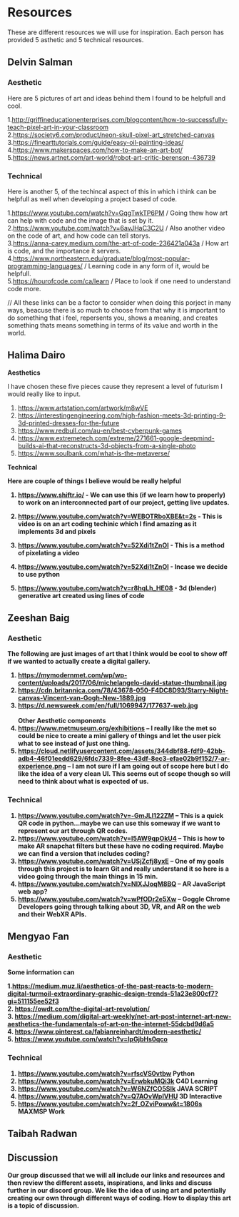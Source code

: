 # Resources

These are different resources we will use for inspiration. Each person has provided 5 asthetic and 5 technical resources.

## Delvin Salman

### Aesthetic
Here are 5 pictures of art and ideas behind them I found to be helpfull and cool.

1.http://griffineducationenterprises.com/blogcontent/how-to-successfully-teach-pixel-art-in-your-classroom 
<br>
2.https://society6.com/product/neon-skull-pixel-art_stretched-canvas
<br>
3.https://finearttutorials.com/guide/easy-oil-painting-ideas/
<br>
4.https://www.makerspaces.com/how-to-make-an-art-bot/
<br>
5.https://news.artnet.com/art-world/robot-art-critic-berenson-436739

### Technical
Here is another 5, of the techincal aspect of this in which i think can be helpfull as well when developing a project based of code.

1.https://www.youtube.com/watch?v=GqgTwkTP6PM / Going thew how art can help with code and the image that is set by it. 
<br>
2.https://www.youtube.com/watch?v=6avJHaC3C2U / Also another video on the code of art, and how code can tell storys.
<br>
3.https://anna-carey.medium.com/the-art-of-code-236421a043a / How art is code, and the importance it servers. 
<br>
4.https://www.northeastern.edu/graduate/blog/most-popular-programming-languages/ / Learning code in any form of it, would be helpfull. 
<br>
5.https://hourofcode.com/ca/learn / Place to look if one need to understand code more.

// All these links can be a factor to consider when doing this porject in many ways, beacuse there is so much to choose from that why it is important to do something that i feel, repersents you, shows a meaning, and creates something thats means something in terms of its value and worth in the world.
## Halima Dairo

<b> Aesthetics </b> <br>

I have chosen these five pieces cause they represent a level of futurism I would really like to input.

1. https://www.artstation.com/artwork/m8wVE 
2. https://interestingengineering.com/high-fashion-meets-3d-printing-9-3d-printed-dresses-for-the-future
3. https://www.redbull.com/au-en/best-cyberpunk-games
4. https://www.extremetech.com/extreme/271661-google-deepmind-builds-ai-that-reconstructs-3d-objects-from-a-single-photo
5. https://www.soulbank.com/what-is-the-metaverse/

<b> Technical<b> <br>

Here are couple of things I believe would be really helpful 

1. https://www.shiftr.io/ - We can use this (if we learn how to properly) to work on an interconnected part of our project, getting live updates.

2. https://www.youtube.com/watch?v=WEBOTRboXBE&t=2s - This is video is on an art coding techinic which I find amazing as it implements 3d and pixels 

3. https://www.youtube.com/watch?v=52Xdi1tZnOI - This is a method of pixelating a video 

4. https://www.youtube.com/watch?v=52Xdi1tZnOI - Incase we decide to use python 

5. https://www.youtube.com/watch?v=r8hqLh_HE08 - 3d (blender) generative art created using lines of code


## Zeeshan Baig

### Aesthetic

The following are just images of art that I think would be cool to show off if we wanted to actually create a digital gallery.
1. https://mymodernmet.com/wp/wp-content/uploads/2017/06/michelangelo-david-statue-thumbnail.jpg
2. https://cdn.britannica.com/78/43678-050-F4DC8D93/Starry-Night-canvas-Vincent-van-Gogh-New-1889.jpg
3. https://d.newsweek.com/en/full/1069947/177637-web.jpg <br>
<br>Other Aesthetic components
4. https://www.metmuseum.org/exhibitions – I really like the met so could be nice to create a mini gallery of things and let the user pick what to see instead of just one thing.
5. https://cloud.netlifyusercontent.com/assets/344dbf88-fdf9-42bb-adb4-46f01eedd629/6fdc7339-8fee-43df-8ec3-efae02b9f152/7-ar-experience.png – I am not sure if I am going out of scope here but I do like the idea of a very clean UI. This seems out of scope though so will need to think about what is expected of us.

### Technical
1. https://www.youtube.com/watch?v=-GmJLI122ZM – This is a quick QR code in python...maybe we can use this someway if we want to represent our art through QR codes.
2. https://www.youtube.com/watch?v=I5AW9qpOkU4 – This is how to make AR snapchat filters but these have no coding required. Maybe we can find a version that includes coding?
3. https://www.youtube.com/watch?v=USjZcfj8yxE – One of my goals through this project is to learn Git and really understand it so here is a video going through the main things in 15 min.
4. https://www.youtube.com/watch?v=NIXJJoqM8BQ – AR JavaScript web app?
5. https://www.youtube.com/watch?v=wPfODr2e5Xw – Goggle Chrome Developers going through talking about 3D, VR, and AR on the web and their WebXR APIs.

## Mengyao Fan
  
### Aesthetic
Some information can 

1.https://medium.muz.li/aesthetics-of-the-past-reacts-to-modern-digital-turmoil-extraordinary-graphic-design-trends-51a23e800cf7?gi=511155ee52f3
  <br>
2. https://owdt.com/the-digital-art-revolution/
  <br>
3. https://medium.com/digital-art-weekly/net-art-post-internet-art-new-aesthetics-the-fundamentals-of-art-on-the-internet-55dcbd9d6a5
  <br>
4. https://www.pinterest.ca/fabianreinhardt/modern-aesthetic/
  <br>
5. https://www.youtube.com/watch?v=IpGjbHs0qco 

### Technical
1. https://www.youtube.com/watch?v=rfscVS0vtbw Python 
2. https://www.youtube.com/watch?v=ErwbkuMQi3k C4D Learning
3. https://www.youtube.com/watch?v=W6NZfCO5SIk JAVA SCRIPT
4. https://www.youtube.com/watch?v=Q7AOvWpIVHU 3D Interactive
5. https://www.youtube.com/watch?v=2f_OZviPoww&t=1806s MAXMSP Work

## Taibah Radwan

## Discussion

Our group discussed that we will all include our links and resources and then review the different assets, inspirations, and links and discuss further in our discord group. We like the idea of using art and potentially creating our own through different ways of coding. How to display this art is a topic of discussion.

